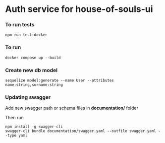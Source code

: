 # Auth service for house-of-souls-ui

### To run tests
```
npm run test:docker
```

### To run
```
docker compose up --build
```

### Create new db model
```
sequelize model:generate --name User --attributes name:string,surname:string
```

### Updating swagger
Add new swagger path or schema files in **documentation/** folder

Then run
```
npm install -g swagger-cli
swagger-cli bundle documentation/swagger.yaml --outfile swagger.yaml --type yaml
```